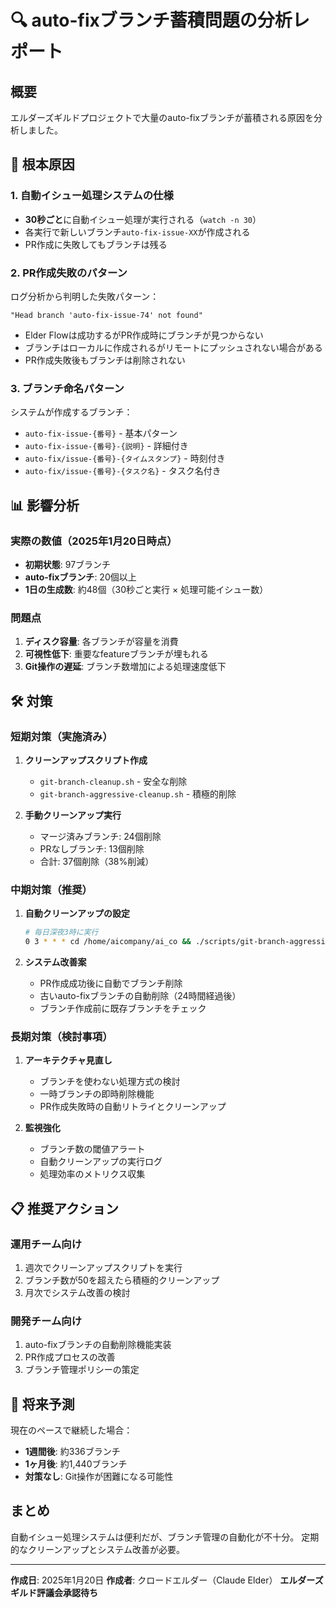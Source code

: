 # 🔍 auto-fixブランチ蓄積問題の分析レポート

## 概要
エルダーズギルドプロジェクトで大量のauto-fixブランチが蓄積される原因を分析しました。

## 🎯 根本原因

### 1. 自動イシュー処理システムの仕様
- **30秒ごと**に自動イシュー処理が実行される（`watch -n 30`）
- 各実行で新しいブランチ`auto-fix-issue-XX`が作成される
- PR作成に失敗してもブランチは残る

### 2. PR作成失敗のパターン
ログ分析から判明した失敗パターン：
```
"Head branch 'auto-fix-issue-74' not found"
```
- Elder Flowは成功するがPR作成時にブランチが見つからない
- ブランチはローカルに作成されるがリモートにプッシュされない場合がある
- PR作成失敗後もブランチは削除されない

### 3. ブランチ命名パターン
システムが作成するブランチ：
- `auto-fix-issue-{番号}` - 基本パターン
- `auto-fix-issue-{番号}-{説明}` - 詳細付き
- `auto-fix/issue-{番号}-{タイムスタンプ}` - 時刻付き
- `auto-fix/issue-{番号}-{タスク名}` - タスク名付き

## 📊 影響分析

### 実際の数値（2025年1月20日時点）
- **初期状態**: 97ブランチ
- **auto-fixブランチ**: 20個以上
- **1日の生成数**: 約48個（30秒ごと実行 × 処理可能イシュー数）

### 問題点
1. **ディスク容量**: 各ブランチが容量を消費
2. **可視性低下**: 重要なfeatureブランチが埋もれる
3. **Git操作の遅延**: ブランチ数増加による処理速度低下

## 🛠️ 対策

### 短期対策（実施済み）
1. **クリーンアップスクリプト作成**
   - `git-branch-cleanup.sh` - 安全な削除
   - `git-branch-aggressive-cleanup.sh` - 積極的削除

2. **手動クリーンアップ実行**
   - マージ済みブランチ: 24個削除
   - PRなしブランチ: 13個削除
   - 合計: 37個削除（38%削減）

### 中期対策（推奨）
1. **自動クリーンアップの設定**
   ```bash
   # 毎日深夜3時に実行
   0 3 * * * cd /home/aicompany/ai_co && ./scripts/git-branch-aggressive-cleanup.sh --force
   ```

2. **システム改善案**
   - PR作成成功後に自動でブランチ削除
   - 古いauto-fixブランチの自動削除（24時間経過後）
   - ブランチ作成前に既存ブランチをチェック

### 長期対策（検討事項）
1. **アーキテクチャ見直し**
   - ブランチを使わない処理方式の検討
   - 一時ブランチの即時削除機能
   - PR作成失敗時の自動リトライとクリーンアップ

2. **監視強化**
   - ブランチ数の閾値アラート
   - 自動クリーンアップの実行ログ
   - 処理効率のメトリクス収集

## 📋 推奨アクション

### 運用チーム向け
1. 週次でクリーンアップスクリプトを実行
2. ブランチ数が50を超えたら積極的クリーンアップ
3. 月次でシステム改善の検討

### 開発チーム向け
1. auto-fixブランチの自動削除機能実装
2. PR作成プロセスの改善
3. ブランチ管理ポリシーの策定

## 🔮 将来予測
現在のペースで継続した場合：
- **1週間後**: 約336ブランチ
- **1ヶ月後**: 約1,440ブランチ
- **対策なし**: Git操作が困難になる可能性

## まとめ
自動イシュー処理システムは便利だが、ブランチ管理の自動化が不十分。
定期的なクリーンアップとシステム改善が必要。

---
**作成日**: 2025年1月20日
**作成者**: クロードエルダー（Claude Elder）
**エルダーズギルド評議会承認待ち**